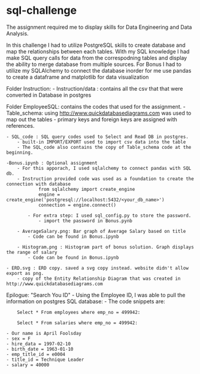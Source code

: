 # sql-challenge

The assignment required me to display skills for Data Engineering and Data Analysis.

In this challenge I had to utilize PostgreSQL skills to create database and map the relationships between each tables. With my SQL knowledge I had make SQL query calls for data from the correspodning tables and display the ability to merge database from multiple sources. For Bonus I had to utilize my SQLAlchemy to connect the database inorder for me use pandas to create a dataframe and matplotlib for data visualization


Folder Instruction: 
    - Instruction/data : contains all the csv that that were converted in Database in postgres

Folder EmployeeSQL: contains the codes that used for the assignment. 
    - Table_schema: using http://www.quickdatabasediagrams.com was used to map out the tables
        - primary keys and foreign keys are assigned with references.

    - SQL_code : SQL query codes used to Select and Read DB in postgres.
        - built-in IMPORT/EXPORT used to import csv data into the table
        - The SQL_code also contains the copy of Table_schema code at the beginning.
    
    -Bonus.ipynb : Optional assignment
        - For this apporach, I used sqlalchemy to connect pandas with SQL db.
        - Instruction provided code was used as a foundation to create the connection with database
                from sqlalchemy import create_engine
                engine = create_engine('postgresql://localhost:5432/<your_db_name>')
                connection = engine.connect()

            - For extra step: I used sql_config.py to store the password. 
                - import the password in Bonus.pynb

        - AverageSalary.png: Bar graph of Average Salary based on title
            - Code can be found in Bonus.ipynb

        - Histogram.png : Histogram part of bonus solution. Graph displays the range of salary
            - Code can be found in Bonus.ipynb
    
    - ERD.svg : ERD copy. saved a svg copy instead. website didn't allow export as png.  
        - copy of the Entity Relationship Diagram that was created in http://www.quickdatabasediagrams.com 

        

Epilogue: "Search You ID" 
     - Using the Employee ID, I was able to pull the information on postgres SQL database: 
     - The code snippets are: 
        
        Select * From employees where emp_no = 499942:

        Select * From salaries where emp_no = 499942:
    
    - Our name is April Foolsday
    - sex = F
    - hire_data = 1997-02-10
    - birth_date = 1963-01-10
    - emp_title_id = e0004
    - title_id = Technique Leader
    - salary = 40000

        